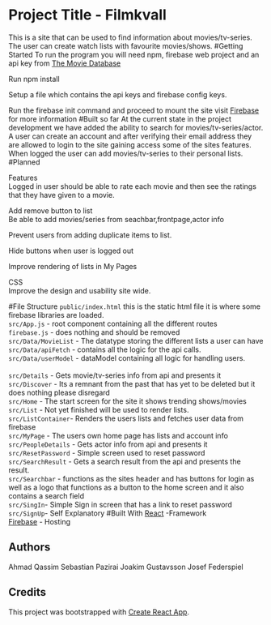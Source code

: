 # Project Title - Filmkvall
This is a site that can be used to find information about movies/tv-series. 
The user can create watch lists with favourite movies/shows.
#Getting Started 
To run the program you will need npm, firebase web project and an api key from [The Movie Database](https://www.themoviedb.org/)

Run npm install 

Setup a file which contains the api keys and firebase config keys.

Run the firebase init command and proceed to mount the site visit [Firebase](https://firebase.google.com/docs/hosting/) for more information
#Built so far
At the current state in the project development we have added the ability to search for movies/tv-series/actor.
A user can create an account  and after verifying their email address they are allowed to login to the site gaining access some of the sites features.   
When logged the user can add movies/tv-series to their personal lists. 
#Planned 

Features <br/>
Logged in user should be able to rate each movie and then see the ratings that they have given to a movie.

Add remove button to list <br/>
Be able to add movies/series from seachbar,frontpage,actor info<br/>

Prevent users from adding duplicate items to list. <br/>

Hide buttons when user is logged out <br/>

Improve rendering of lists in My Pages

CSS <br/>
Improve the design and usability site wide.

#File Structure 
`public/index.html` this is the static html file it is where some firebase libraries are loaded. <br>
`src/App.js` - root component containing all the different routes<br>
`firebase.js` - does nothing and should be removed<br>
`src/Data/MovieList` - The datatype storing the different lists a user can have<br>
`src/Data/apiFetch` - contains all the logic for the api calls.<br>
`src/Data/userModel` - dataModel containing all logic for handling users.<br>  
`src/Details` - Gets movie/tv-series info from api and presents it <br>
`src/Discover` - Its a remnant from the past that has yet to be deleted but it does nothing please disregard<br>
`src/Home` - The start screen for the site it shows trending shows/movies<br>
`src/List` - Not yet finished will be used to render lists.<br>
`src/ListContainer`- Renders the users lists and fetches user data from firebase<br>
`src/MyPage` - The users own home page has lists and account info<br>
`src/PeopleDetails` - Gets actor info from api and presents it <br>
`src/ResetPassword` - Simple screen used to reset password<br>
`src/SearchResult` - Gets a search result from the api and presents the result. <br>
`src/Searchbar` - functions as the sites header and has buttons for login as well as a logo that functions as a button to the home screen and it also contains a search field <br>
`src/SingIn`- Simple Sign in screen that has a link to reset password<br>
`src/SignUp`- Self Explanatory 
#Built With
[React](https://reactjs.org/) -Framework <br/>
[Firebase](https://firebase.google.com/docs/hosting/) - Hosting

## Authors
Ahmad Qassim
Sebastian Pazirai
Joakim Gustavsson
Josef Federspiel

## Credits

This project was bootstrapped with [Create React App](https://github.com/facebookincubator/create-react-app).
